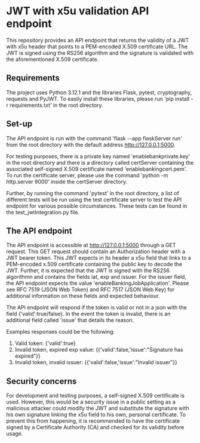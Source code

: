 # JWT with x5u validation API endpoint

This repository provides an API endpoint that returns the validity of a JWT with x5u header that points to a PEM-encoded X.509 certificate URL. The JWT is signed using the RS256 algorithm and the signature is validated with the aforementioned X.509 certificate.

## Requirements
The project uses Python 3.12.1 and the libraries Flask, pytest, cryptography, requests and PyJWT. To easily install these libraries, please run 'pip install -r requirements.txt' in the root directory.

## Set-up
The API endpoint is run with the command 'flask --app flaskServer run' from the root directory with the default address http://127.0.0.1:5000.

For testing purposes, there is a private key named 'enablebankprivate.key' in the root directory and there is a directory called certServer containing the associated self-signed X.509 certificate named 'enablebankingcert.pem'. To run the certificate server, please use the command 'python -m http.server 9000' inside  the certServer directory.

Further, by running the command 'pytest' in the root directory, a list of different tests will be run using the test certificate server to test the API endpoint for various possible circumstances. These tests can be found in the test_jwtIntegration.py file.

## The API endpoint
The API endpoint is accessible at http://127.0.0.1:5000 through a GET request. This GET request should contain an Authorization header with a JWT bearer token. This JWT expects in its header a x5u field that links to a PEM-encoded x.509 certificate containing the public key to decode the JWT. Further, it is expected that the JWT is signed with the RS256 algorithmn and contains the fields iat, exp and issuer. For the issuer field, the API endpoint expects the value 'enableBankingJobApplication'. Please see RFC 7519 (JSON Web Token) and RFC 7517 (JSON Web Key) for additional information on these fields and expected behaviour. 

The API endpoint will respond if the token is valid or not in a json with the field {'valid':true/false}. In the event the token is invalid, there is an additional field called 'issue' that details the reason.

Examples responses could be the following:
1. Valid token:
{'valid':true}
2. Invalid token, expired exp value:
{{'valid':false,'issue':"Signature has expired"}}
3. Invalid token, invalid issuer:
{{'valid':false,'issue':"Invalid issuer"}}

## Security concerns
For development and testing purposes, a self-signed X.509 certificate is used. However, this would be a security issue in a public setting as a malicious attacker could modify the JWT and substitute the signature with his own signature linking the x5u field to his own, personal certificate. To prevent this from happening, it is recommended to have the certificate signed by a Certificate Authority (CA) and checked for its validity before usage.